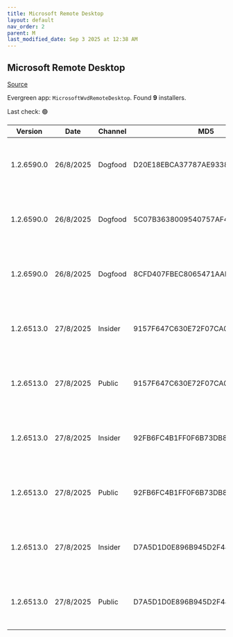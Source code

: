 ```yaml
---
title: Microsoft Remote Desktop
layout: default
nav_order: 2
parent: M
last_modified_date: Sep 3 2025 at 12:38 AM
---
```


## Microsoft Remote Desktop

[Source](https://docs.microsoft.com/en-us/azure/virtual-desktop/connect-windows-7-10)

Evergreen app: `MicrosoftWvdRemoteDesktop`. Found **9** installers.

Last check: 🟢

| Version    | Date      | Channel | MD5                              | Sha2                                                                                                                             | Architecture | URI                                                                                                                                                                                                                                                                  |
| ---------- | --------- | ------- | -------------------------------- | -------------------------------------------------------------------------------------------------------------------------------- | ------------ | -------------------------------------------------------------------------------------------------------------------------------------------------------------------------------------------------------------------------------------------------------------------- |
| 1.2.6590.0 | 26/8/2025 | Dogfood | D20E18EBCA37787AE9338F90E1225683 | D5A3C900C8696D39D871E66E2C83065B981F3DE9D425CE57F8363050BE79515CEC541B1E1D5CDDE28EEF6A7C68454433ABBF860E2D68482F417B6D5B7A09CD9C | ARM64        | [https://res.cdn.office.net/remote-desktop-windows-client/367248f4-ffb1-45da-80fc-92156047e29f/RemoteDesktop_1.2.6590.0_ARM64.msi](https://res.cdn.office.net/remote-desktop-windows-client/367248f4-ffb1-45da-80fc-92156047e29f/RemoteDesktop_1.2.6590.0_ARM64.msi) |
| 1.2.6590.0 | 26/8/2025 | Dogfood | 5C07B3638009540757AF48CFC4B20FFF | C2321FDFDB98F85E2249867E7CD6D46AB8AE03EDC7642A78665E18F82C5B05BB3B3DDEB44813E6060FEB5BDB98F15C6F9AC52CDCD99F645AB45A4AAF325A9906 | x64          | [https://res.cdn.office.net/remote-desktop-windows-client/7c5c8d5f-fd31-4ada-b627-af91605f81c9/RemoteDesktop_1.2.6590.0_x64.msi](https://res.cdn.office.net/remote-desktop-windows-client/7c5c8d5f-fd31-4ada-b627-af91605f81c9/RemoteDesktop_1.2.6590.0_x64.msi)     |
| 1.2.6590.0 | 26/8/2025 | Dogfood | 8CFD407FBEC8065471AAE44D9FE682DA | E53E51D241061EC29D12EB1B181F6CC1FB251184A4DB8B08B939FCBE22FD84840AC9F3E570AC9AA84825AE2F45FA51F36CFFB008429D47F006C14741FF57DE1D | x86          | [https://res.cdn.office.net/remote-desktop-windows-client/37b4f8e5-8279-46be-b9f5-34023e142150/RemoteDesktop_1.2.6590.0_x86.msi](https://res.cdn.office.net/remote-desktop-windows-client/37b4f8e5-8279-46be-b9f5-34023e142150/RemoteDesktop_1.2.6590.0_x86.msi)     |
| 1.2.6513.0 | 27/8/2025 | Insider | 9157F647C630E72F07CA00B3F5521849 | 50C317F1269981AA271844500BD6AC06F46B9C788498517DE7A48FCCF30421B1DC7290DC207F389B705A870936C811016DB4DE2D3798B092E1ED287BE4EDFE96 | ARM64        | [https://res.cdn.office.net/remote-desktop-windows-client/9be00276-4766-4f91-a5fb-98e47e582f80/RemoteDesktop_1.2.6513.0_ARM64.msi](https://res.cdn.office.net/remote-desktop-windows-client/9be00276-4766-4f91-a5fb-98e47e582f80/RemoteDesktop_1.2.6513.0_ARM64.msi) |
| 1.2.6513.0 | 27/8/2025 | Public  | 9157F647C630E72F07CA00B3F5521849 | 50C317F1269981AA271844500BD6AC06F46B9C788498517DE7A48FCCF30421B1DC7290DC207F389B705A870936C811016DB4DE2D3798B092E1ED287BE4EDFE96 | ARM64        | [https://res.cdn.office.net/remote-desktop-windows-client/9be00276-4766-4f91-a5fb-98e47e582f80/RemoteDesktop_1.2.6513.0_ARM64.msi](https://res.cdn.office.net/remote-desktop-windows-client/9be00276-4766-4f91-a5fb-98e47e582f80/RemoteDesktop_1.2.6513.0_ARM64.msi) |
| 1.2.6513.0 | 27/8/2025 | Insider | 92FB6FC4B1FF0F6B73DB842E26279710 | BF25D6936F89CEDFEBD97CDF295ED2628CA61CE300C14F15929C2BF4F40B077D537724DBE081823E3DD7280104962986A123313980E66793297D37A04906B7A9 | x64          | [https://res.cdn.office.net/remote-desktop-windows-client/453f06e3-6296-42e3-a9f2-6869d9bf27f1/RemoteDesktop_1.2.6513.0_x64.msi](https://res.cdn.office.net/remote-desktop-windows-client/453f06e3-6296-42e3-a9f2-6869d9bf27f1/RemoteDesktop_1.2.6513.0_x64.msi)     |
| 1.2.6513.0 | 27/8/2025 | Public  | 92FB6FC4B1FF0F6B73DB842E26279710 | BF25D6936F89CEDFEBD97CDF295ED2628CA61CE300C14F15929C2BF4F40B077D537724DBE081823E3DD7280104962986A123313980E66793297D37A04906B7A9 | x64          | [https://res.cdn.office.net/remote-desktop-windows-client/453f06e3-6296-42e3-a9f2-6869d9bf27f1/RemoteDesktop_1.2.6513.0_x64.msi](https://res.cdn.office.net/remote-desktop-windows-client/453f06e3-6296-42e3-a9f2-6869d9bf27f1/RemoteDesktop_1.2.6513.0_x64.msi)     |
| 1.2.6513.0 | 27/8/2025 | Insider | D7A5D1D0E896B945D2F48F9886FDA380 | BE8795F62247DE22AAACFD862F65919859DB0F6A0924A65C453B0E6C5900AF465AB9116B97CE4F596BFE4C626D2718C67D82A3B3CF3B2BB74FFB51DC44A4708B | x86          | [https://res.cdn.office.net/remote-desktop-windows-client/81505a1d-5055-4538-8ea8-cdfc2d6f8370/RemoteDesktop_1.2.6513.0_x86.msi](https://res.cdn.office.net/remote-desktop-windows-client/81505a1d-5055-4538-8ea8-cdfc2d6f8370/RemoteDesktop_1.2.6513.0_x86.msi)     |
| 1.2.6513.0 | 27/8/2025 | Public  | D7A5D1D0E896B945D2F48F9886FDA380 | BE8795F62247DE22AAACFD862F65919859DB0F6A0924A65C453B0E6C5900AF465AB9116B97CE4F596BFE4C626D2718C67D82A3B3CF3B2BB74FFB51DC44A4708B | x86          | [https://res.cdn.office.net/remote-desktop-windows-client/81505a1d-5055-4538-8ea8-cdfc2d6f8370/RemoteDesktop_1.2.6513.0_x86.msi](https://res.cdn.office.net/remote-desktop-windows-client/81505a1d-5055-4538-8ea8-cdfc2d6f8370/RemoteDesktop_1.2.6513.0_x86.msi)     |
